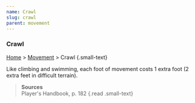 ```yaml
---
name: Crawl
slug: crawl
parent: movement
---
```

### Crawl
[Home](dm-operations-center) > [Movement](movement) > Crawl {.small-text}

Like climbing and swimming, each foot of movement costs 1 extra foot (2 extra feet in difficult terrain).

> **Sources** <br/>
> Player's Handbook, p. 182
{.read .small-text}